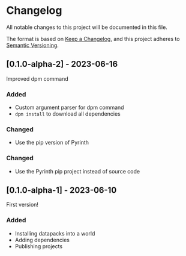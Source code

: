 # Changelog

All notable changes to this project will be documented in this file.

The format is based on [Keep a Changelog](https://keepachangelog.com/en/1.0.0/),
and this project adheres to [Semantic Versioning](https://semver.org/spec/v2.0.0.html).

## [0.1.0-alpha-2] - 2023-06-16
Improved dpm command

### Added
- Custom argument parser for dpm command
- `dpm install` to download all dependencies

### Changed
- Use the pip version of Pyrinth

### Changed
- Use the Pyrinth pip project instead of source code

## [0.1.0-alpha-1] - 2023-06-10
First version!

### Added
- Installing datapacks into a world
- Adding dependencies
- Publishing projects
